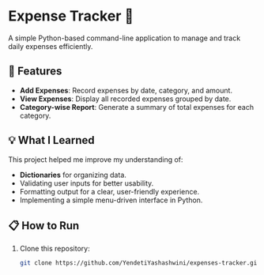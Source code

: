 # Expense Tracker 🧾

A simple Python-based command-line application to manage and track daily expenses efficiently.  

## 🚀 Features
- **Add Expenses**: Record expenses by date, category, and amount.
- **View Expenses**: Display all recorded expenses grouped by date.
- **Category-wise Report**: Generate a summary of total expenses for each category.

## 💡 What I Learned
This project helped me improve my understanding of:
- **Dictionaries** for organizing data.
- Validating user inputs for better usability.
- Formatting output for a clear, user-friendly experience.
- Implementing a simple menu-driven interface in Python.

## 📋 How to Run
1. Clone this repository:
   ```bash
   git clone https://github.com/YendetiYashashwini/expenses-tracker.git

